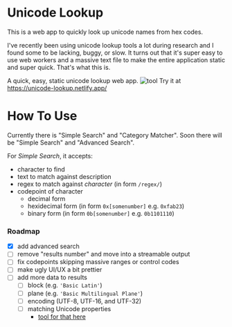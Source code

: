 # Unicode Lookup

This is a web app to quickly look up unicode names from hex codes.

I've recently been using unicode lookup tools a lot during research and I found some to be lacking, buggy, or slow.
It turns out that it's super easy to use web workers and a massive text file to make the entire application static and super quick.
That's what this is.

A quick, easy, static unicode lookup web app.
![tool](https://i.imgur.com/isD2LpT.png)
Try it at https://unicode-lookup.netlify.app/

# How To Use
Currently there is "Simple Search" and "Category Matcher". Soon there will be "Simple Search" and "Advanced Search".

For *Simple Search*, it accepts:
- character to find
- text to match against description
- regex to match against *character* (in form `/regex/`)
- codepoint of character
  - decimal form
  - hexidecimal form (in form `0x[somenumber]` e.g. `0xfab23`)
  - binary form (in form `0b[somenumber]` e.g. `0b1101110`)

### Roadmap
- [x] add advanced search
- [ ] remove "results number" and move into a streamable output
- [ ] fix codepoints skipping massive ranges or control codes
- [ ] make ugly UI/UX a bit prettier
- [ ] add more data to results
  - [ ] block (e.g. `'Basic Latin'`)
  - [ ] plane (e.g. `'Basic Multilingual Plane'`)
  - [ ] encoding (UTF-8, UTF-16, and UTF-32)
  - [ ] matching Unicode properties
    - [tool for that here](https://svelte.dev/repl/853ca8e17da544308cbb5c081ad56a6d?version=3.31.2)